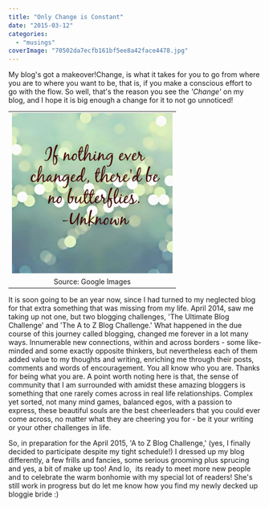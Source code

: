 ```yaml
---
title: "Only Change is Constant"
date: "2015-03-12"
categories: 
  - "musings"
coverImage: "70502da7ecfb161bf5ee8a42face4478.jpg"
---
```


My blog's got a makeover!Change, is what it takes for you to go from where you are to where you want to be, that is, if you make a conscious effort to go with the flow. So well, that's the reason you see the _'Change'_ on my blog, and I hope it is big enough a change for it to not go unnoticed!

<table class="tr-caption-container" style="margin-left: auto; margin-right: auto; text-align: center;" cellspacing="0" cellpadding="0" align="center"><tbody><tr><td style="text-align: center;"><a style="margin-left: auto; margin-right: auto;" href="http://ifsbutsandsetcs.com/wp-content/uploads/2015/03/70502da7ecfb161bf5ee8a42face4478.jpg"><img src="images/70502da7ecfb161bf5ee8a42face4478.jpg" width="320" height="320" border="0"></a></td></tr><tr><td class="tr-caption" style="text-align: center;">Source: Google Images</td></tr></tbody></table>

It is soon going to be an year now, since I had turned to my neglected blog for that extra something that was missing from my life. April 2014, saw me taking up not one, but two blogging challenges, 'The Ultimate Blog Challenge' and 'The A to Z Blog Challenge.' What happened in the due course of this journey called blogging, changed me forever in a lot many ways. Innumerable new connections, within and across borders - some like-minded and some exactly opposite thinkers, but nevertheless each of them added value to my thoughts and writing, enriching me through their posts, comments and words of encouragement. You all know who you are. Thanks for being what you are. A point worth noting here is that, the sense of community that I am surrounded with amidst these amazing bloggers is something that one rarely comes across in real life relationships. Complex yet sorted, not many mind games, balanced egos, with a passion to express, these beautiful souls are the best cheerleaders that you could ever come across, no matter what they are cheering you for - be it your writing or your other challenges in life.

So, in preparation for the April 2015, 'A to Z Blog Challenge,' (yes, I finally decided to participate despite my tight schedule!) I dressed up my blog differently, a few frills and fancies, some serious grooming plus sprucing and yes, a bit of make up too! And lo,  its ready to meet more new people and to celebrate the warm bonhomie with my special lot of readers! She's still work in progress but do let me know how you find my newly decked up bloggie bride :)
